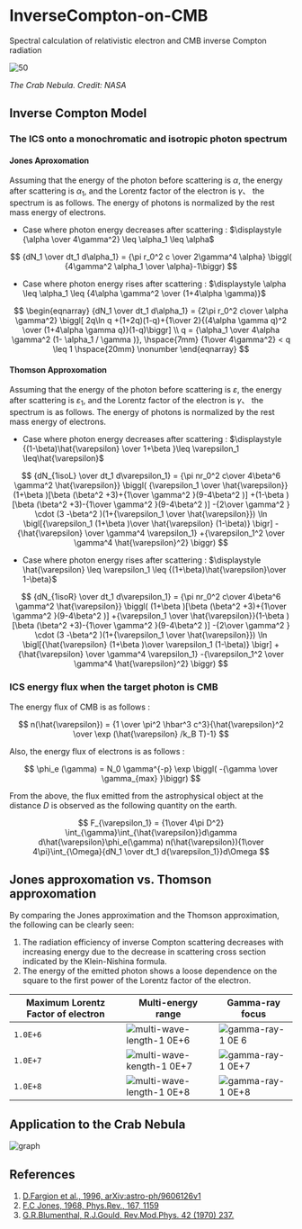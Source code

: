 # InverseCompton-on-CMB

Spectral calculation of relativistic electron and CMB inverse Compton radiation

<img src="https://scx2.b-cdn.net/gfx/news/hires/2014/1-crabnebula.jpg" alt="50" style="zoom:100%;" />

*The Crab Nebula. Credit: NASA*

## Inverse Compton Model

### The ICS onto a monochromatic and isotropic photon spectrum

####  Jones Aproxomation

Assuming that the energy of the photon before scattering is $\alpha$, the energy after scattering is $\alpha_1$, and the Lorentz factor of the electron is $\gamma$、 the spectrum is as follows. The energy of photons is normalized by the rest mass energy of electrons.

- Case where photon energy decreases after scattering : $\displaystyle {\alpha \over 4\gamma^2} \leq \alpha_1 \leq \alpha$

$$
{dN_1 \over dt_1 d\alpha_1} = {\pi r_0^2 c \over 2\gamma^4 \alpha} \biggl( {4\gamma^2 \alpha_1 \over \alpha}-1\biggr)
$$

- Case where photon energy rises after scattering : $\displaystyle \alpha \leq \alpha_1 \leq {4\alpha \gamma^2 \over (1+4\alpha \gamma)}$

$$
\begin{eqnarray}
{dN_1 \over dt_1 d\alpha_1} = {2\pi r_0^2 c\over \alpha \gamma^2} \biggl[ 2q\ln q +(1+2q)(1-q)+{1\over 2}{(4\alpha \gamma q)^2 \over (1+4\alpha \gamma q)}(1-q)\biggr] \\
q = {\alpha_1 \over 4\alpha \gamma^2 (1- \alpha_1 / \gamma )}, \hspace{7mm} {1\over 4\gamma^2} < q \leq 1 \hspace{20mm} \nonumber
\end{eqnarray}
$$

#### Thomson Approxomation

Assuming that the energy of the photon before scattering is $\varepsilon$, the energy after scattering is $\varepsilon_1$, and the Lorentz factor of the electron is $\gamma$、 the spectrum is as follows. The energy of photons is normalized by the rest mass energy of electrons.

- Case where photon energy decreases after scattering :  $\displaystyle {(1-\beta)\hat{\varepsilon} \over 1+\beta }\leq \varepsilon_1 \leq\hat{\varepsilon}$

$$
{dN_{1isoL} \over dt_1 d\varepsilon_1} = {\pi nr_0^2 c\over 4\beta^6
 \gamma^2 \hat{\varepsilon}} \biggl( {\varepsilon_1 \over
 \hat{\varepsilon}} (1+\beta )[\beta (\beta^2 +3)+{1\over \gamma^2
 }(9-4\beta^2 )]
 +(1-\beta )[\beta (\beta^2 +3)-{1\over \gamma^2
 }(9-4\beta^2 )] -{2\over \gamma^2 } 
 \cdot (3 -\beta^2 )(1+{\varepsilon_1 \over
 \hat{\varepsilon}}) \ln \bigl[{\varepsilon_1 (1+\beta )\over
 \hat{\varepsilon} (1-\beta)} \bigr] -{\hat{\varepsilon} \over \gamma^4
 \varepsilon_1} +{\varepsilon_1^2 \over \gamma^4 \hat{\varepsilon}^2} \biggr)
$$

- Case where photon energy rises after scattering :  $\displaystyle \hat{\varepsilon} \leq \varepsilon_1 \leq {(1+\beta)\hat{\varepsilon}\over 1-\beta}$

$$
{dN_{1isoR} \over dt_1 d\varepsilon_1} = {\pi nr_0^2 c\over 4\beta^6
 \gamma^2 \hat{\varepsilon}} \biggl( (1+\beta )[\beta (\beta^2
 +3)+{1\over \gamma^2 }(9-4\beta^2 )] 
 +{\varepsilon_1 \over
 \hat{\varepsilon}}(1-\beta )[\beta (\beta^2 +3)-{1\over \gamma^2
 }(9-4\beta^2 )] -{2\over \gamma^2 }
 \cdot (3 -\beta^2 )(1+{\varepsilon_1 \over
 \hat{\varepsilon}}) \ln \bigl[{\hat{\varepsilon} (1+\beta )\over
 \varepsilon_1 (1-\beta)} \bigr] +{\hat{\varepsilon} \over \gamma^4
 \varepsilon_1} -{\varepsilon_1^2 \over \gamma^4 \hat{\varepsilon}^2} \biggr)
$$

### ICS energy flux when the target photon is CMB

The energy flux of CMB is as follows :

$$
n(\hat{\varepsilon}) = {1 \over \pi^2 \hbar^3 c^3}{\hat{\varepsilon}^2 \over
 \exp (\hat{\varepsilon} /k_B T)-1}
$$

Also, the energy flux of electrons is as follows :

$$
\phi_e (\gamma) = N_0 \gamma^{-p} \exp \biggl( -{\gamma \over
 \gamma_{max} }\biggr)
$$

From the above, the flux emitted from the astrophysical object at the distance $D$ is observed as the following quantity on the earth.

$$
F_{\varepsilon_1} = {1\over 4\pi D^2}
 \int_{\gamma}\int_{\hat{\varepsilon}}d\gamma
 d\hat{\varepsilon}\phi_e(\gamma) n(\hat{\varepsilon}){1\over
 4\pi}\int_{\Omega}{dN_1 \over dt_1 d{\varepsilon_1}}d\Omega
$$

## Jones approxomation vs. Thomson approxomation

By comparing the Jones approximation and the Thomson approximation, the following can be clearly seen:

1. The radiation efficiency of inverse Compton scattering decreases with increasing energy due to the decrease in scattering cross section indicated by the Klein-Nishina formula.
2. The energy of the emitted photon shows a loose dependence on the square to the first power of the Lorentz factor of the electron.

| Maximum Lorentz Factor of electron  | Multi-energy range                                                                                                                 | Gamma-ray focus |
| ----------------------- | ---------------------------------------------------------------------------------------------------------------------------------- | ----------------------------------------------------------------- |
| `1.0E+6`                  | ![multi-wave-length-1 0E+6](https://user-images.githubusercontent.com/20922926/149614483-01263282-9410-4bab-b384-46ebfb4155db.png) | ![gamma-ray-1 0E 6](https://user-images.githubusercontent.com/20922926/149614477-bf4596d3-1022-44c7-9d3c-7cd2c96b544f.png) |
| `1.0E+7`                  | ![multi-wave-kength-1 0E+7](https://user-images.githubusercontent.com/20922926/149614482-c7e99876-fc4e-475d-859f-2127585a404a.png) | ![gamma-ray-1 0E+7](https://user-images.githubusercontent.com/20922926/149614479-56589f51-1d0c-4507-b362-e7a1e83d4d7f.png) |
| `1.0E+8`                  | ![multi-wave-length-1 0E+8](https://user-images.githubusercontent.com/20922926/149614484-c298179d-dd55-4407-96f5-47a9e1ce5983.png) | ![gamma-ray-1 0E+8](https://user-images.githubusercontent.com/20922926/149614480-245de1ee-40c9-44d4-a112-a5ba596777a8.png) |

## Application to the Crab Nebula

![graph](https://user-images.githubusercontent.com/20922926/148781142-546f2860-45cf-4898-9d59-f8540f411f75.png)

## References

1. [D.Fargion et al., 1996, arXiv:astro-ph/9606126v1](https://arxiv.org/abs/astro-ph/9606126)
2. [F.C Jones, 1968, Phys.Rev., 167, 1159](https://journals.aps.org/pr/abstract/10.1103/PhysRev.167.1159)
3. [G.R.Blumenthal, R.J.Gould, Rev.Mod.Phys. 42 (1970) 237.](https://journals.aps.org/rmp/abstract/10.1103/RevModPhys.42.237)

